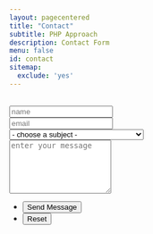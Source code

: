```yaml
---
layout: pagecentered
title: "Contact"
subtitle: PHP Approach
description: Contact Form
menu: false
id: contact
sitemap:
  exclude: 'yes'
---
```


<br/>
<section>
	<form name="sentMessage" id="contactForm" novalidate>
		<div class="row uniform 50%">
			<div class="6u 12u$(4) form-group">
				<input type="text" name="name" id="name" class="form-control" value="" placeholder="name" required="required" />
			</div>
			<div class="6u$ 12u$(4) form-group">
				<input type="email" name="email" id="email" class="form-control" value="" placeholder="email" required="required" />
			</div>
			<div class="12u$ form-group">
				<div class="select-wrapper">
					<select name="category" id="category" class="form-control" required="required">
						<option value="">- choose a subject -</option>
						<option value="General Question">General Question</option>
						<option value="Bug Report">Bug Report</option>
						<option value="Warning Bubble trk: tracker">Warning Bubble trk: tracker</option>
						<option value="I'd like to join the Development Team">I'd like to join the Development Team</option>
						<option value="Sponsoring">Sponsoring</option>
					</select>
				</div>
			</div>
			<div class="12u$ form-group">
				<textarea name="message" id="message" class="form-control" placeholder="enter your message" rows="6" required="required"></textarea>
			<p class="help-block text-danger"></p>
			</div>
			<div id="success"></div>
			<div class="12u$">
				<ul class="actions">
					<li><input type="submit" value="Send Message" class="special" /></li>
					<li><input type="reset" value="Reset" /></li>
				</ul>
			</div>
		</div>
	</form>
</section>
<br/>
<script type="text/javascript" src="mail/jqBootstrapValidation.js"></script> 
<script type="text/javascript" src="mail/contact_me.js"></script> 
